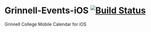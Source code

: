 Grinnell-Events-iOS [![Build Status](https://travis-ci.org/GrinnellAppDev/Grinnell-Events-iOS.svg?branch=master)](https://travis-ci.org/GrinnellAppDev/Grinnell-Events-iOS)
===================

Grinnell College Mobile Calendar for iOS
